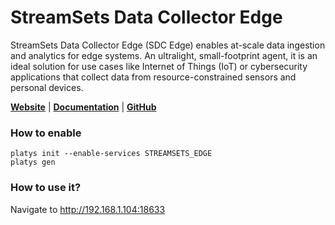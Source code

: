 # StreamSets Data Collector Edge

StreamSets Data Collector Edge (SDC Edge) enables at-scale data ingestion and analytics for edge systems. An ultralight, small-footprint agent, it is an ideal solution for use cases like Internet of Things (IoT) or cybersecurity applications that collect data from resource-constrained sensors and personal devices.

**[Website](https://streamsets.com/products/dataops-platform/data-collector-engine//)** | **[Documentation](https://docs.streamsets.com/portal/datacollector/latest/help/datacollector/UserGuide/Edge_Mode/GettingStartedSamples.html?hl=edge)** | **[GitHub](https://github.com/streamsets/datacollector-edge-oss)**

### How to enable

```
platys init --enable-services STREAMSETS_EDGE
platys gen
```

### How to use it?

Navigate to <http://192.168.1.104:18633>



